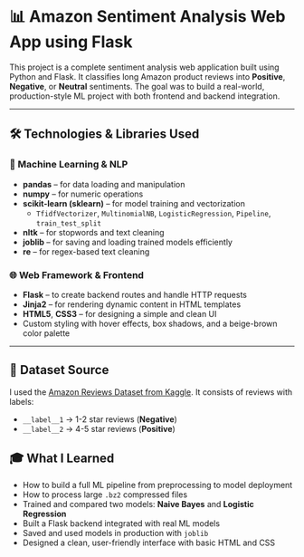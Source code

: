 # 📊 Amazon Sentiment Analysis Web App using Flask

This project is a complete sentiment analysis web application built using Python and Flask. It classifies long Amazon product reviews into **Positive**, **Negative**, or **Neutral** sentiments. The goal was to build a real-world, production-style ML project with both frontend and backend integration.

---

## 🛠️ Technologies & Libraries Used

### 🧠 Machine Learning & NLP
- **pandas** – for data loading and manipulation  
- **numpy** – for numeric operations  
- **scikit-learn (sklearn)** – for model training and vectorization  
  - `TfidfVectorizer`, `MultinomialNB`, `LogisticRegression`, `Pipeline`, `train_test_split`
- **nltk** – for stopwords and text cleaning  
- **joblib** – for saving and loading trained models efficiently  
- **re** – for regex-based text cleaning

### 🌐 Web Framework & Frontend
- **Flask** – to create backend routes and handle HTTP requests  
- **Jinja2** – for rendering dynamic content in HTML templates  
- **HTML5**, **CSS3** – for designing a simple and clean UI  
- Custom styling with hover effects, box shadows, and a beige-brown color palette

---

## 📂 Dataset Source

I used the [Amazon Reviews Dataset from Kaggle](https://www.kaggle.com/datasets/bittlingmayer/amazonreviews). It consists of reviews with labels:

- `__label__1` → 1-2 star reviews (**Negative**)  
- `__label__2` → 4-5 star reviews (**Positive**)



## 🎓 What I Learned

- How to build a full ML pipeline from preprocessing to model deployment  
- How to process large `.bz2` compressed files  
- Trained and compared two models: **Naive Bayes** and **Logistic Regression**  
- Built a Flask backend integrated with real ML models  
- Saved and used models in production with `joblib`  
- Designed a clean, user-friendly interface with basic HTML and CSS
